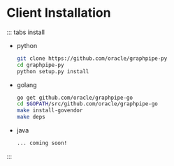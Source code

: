 # Client Installation

::: tabs install

- python

    ```bash
    git clone https://github.com/oracle/graphpipe-py
    cd graphpipe-py
    python setup.py install
    ```

- golang

    ```bash
    go get github.com/oracle/graphpipe-go
    cd $GOPATH/src/github.com/oracle/graphpipe-go
    make install-govendor
    make deps
    ```

- java

    ```bash
    ... coming soon!
    ```

:::

